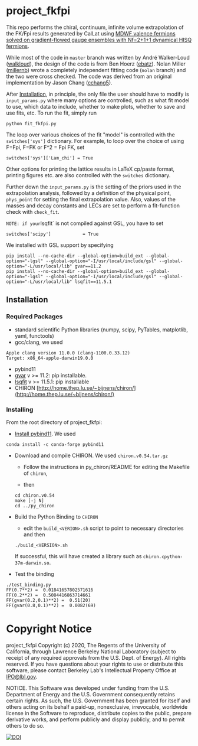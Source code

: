 # project_fkfpi

This repo performs the chiral, continuum, infinite volume extrapolation of the FK/Fpi results generated by CalLat using [MDWF valence fermions solved on gradient-flowed gauge ensembles with Nf=2+1+1 dynamical HISQ fermions](https://arxiv.org/abs/1701.07559).

While most of the code in `master` branch was written by André Walker-Loud ([walkloud](https://github.com/walkloud)), the design of the code is from Ben Hoerz ([ebatz](https://github.com/ebatz)).  Nolan Miller ([millernb](https://github.com/millernb)) wrote a completely independent fitting code (`nolan` branch) and the two were cross checked.  The code was derived from an original implementation by Jason Chang ([cchang5](https://github.com/cchang5)).

After [Installation](#installing), in principle, the only file the user should have to modify is `input_params.py` where many options are controlled, such as what fit model to use, which data to include, whether to make plots, whether to save and use fits, etc.  To run the fit, simply run

```
python fit_fkfpi.py
```
The loop over various choices of the fit "model" is controlled with the `switches['sys']` dictionary.  For example, to loop over the choice of using F=Fpi, F=FK or F^2 = Fpi FK, set
```
switches['sys']['Lam_chi'] = True
```
Other options for printing the lattice results in LaTeX cp/paste format, printing figures etc. are also controlled with the `switches` dictionary.

Further down the `input_params.py` is the setting of the priors used in the extrapolation analysis, followed by a definition of the physical point, `phys_point` for setting the final extrapolation value.  Also, values of the masses and decay constants and LECs are set to perform a fit-function check with `check_fit`.






`
NOTE: if your `lsqfit` is not compiled against GSL, you have to set
```
switches['scipy']            = True
```
We installed with GSL support by specifying
```
pip install --no-cache-dir --global-option=build_ext --global-option="-lgsl" --global-option="-I/usr/local/include/gsl" --global-option="-L/usr/local/lib" gvar==11.2
pip install --no-cache-dir --global-option=build_ext --global-option="-lgsl" --global-option="-I/usr/local/include/gsl" --global-option="-L/usr/local/lib" lsqfit==11.5.1
```



## Installation

### Required Packages
- standard scientific Python libraries (numpy, scipy, PyTables, matplotlib, yaml, functools)
- gcc/clang, we used
```
Apple clang version 11.0.0 (clang-1100.0.33.12)
Target: x86_64-apple-darwin19.0.0
```
- pybind11
- [gvar](https://github.com/gplepage/gvar) v >= 11.2: pip installable.
- [lsqfit](https://github.com/gplepage/lsqfit) v >= 11.5.1: pip installable
- CHIRON [http://home.thep.lu.se/~bijnens/chiron/](http://home.thep.lu.se/~bijnens/chiron/)

### Installing
From the root directory of project_fkfpi:
- [Install pybind11](https://anaconda.org/conda-forge/pybind11).  We used

```conda install -c conda-forge pybind11```

- Download and compile CHIRON.  We used `chiron.v0.54.tar.gz`

  - Follow the instructions in py_chiron/README for editing the Makefile of `chiron`,

  - then
  ```
  cd chiron.v0.54
  make [-j N]
  cd ../py_chiron
  ```
- Build the Python Binding to `CHIRON`
  - edit the `build_<VERION>.sh` script to point to necessary directories and then
  ```
  ./build_<VERSION>.sh
  ```
  If successful, this will have created a library such as `chiron.cpython-37m-darwin.so`.

- Test the binding
```
./test_binding.py
FF(0.7**2) =  0.01841657802571616
FF(0.2**2) =  0.5084416863714661
FF(gvar(0.2,0.1)**2) =  0.51(20)
FF(gvar(0.8,0.1)**2) =  0.0082(69)
```

# Copyright Notice
project_fkfpi Copyright (c) 2020, The 
Regents of the University of California, through Lawrence Berkeley 
National Laboratory (subject to receipt of any required approvals from 
the U.S. Dept. of Energy). All rights reserved.
If you have questions about your rights to use or distribute this software,
please contact Berkeley Lab's Intellectual Property Office at
IPO@lbl.gov.

NOTICE.  This Software was developed under funding from the U.S. Department 
of Energy and the U.S. Government consequently retains certain rights.  As 
such, the U.S. Government has been granted for itself and others acting on 
its behalf a paid-up, nonexclusive, irrevocable, worldwide license in the
Software to reproduce, distribute copies to the public, prepare derivative 
works, and perform publicly and display publicly, and to permit others to do so.

[![DOI](https://zenodo.org/badge/DOI/10.5281/zenodo.3979560.svg)](https://doi.org/10.5281/zenodo.3979560)
